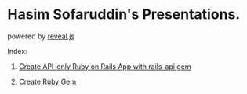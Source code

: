# Hasim Sofaruddin's Presentations. 

powered by [reveal.js](http://lab.hakim.se/reveal-js/)

Index:

1. [Create API-only Ruby on Rails App with rails-api gem]()

2. [Create Ruby Gem]()